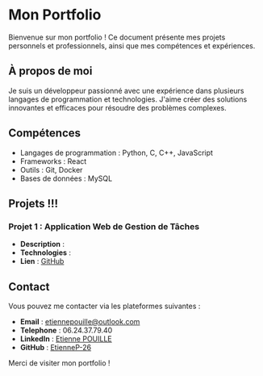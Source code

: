 # Mon Portfolio

Bienvenue sur mon portfolio ! Ce document présente mes projets personnels et professionnels, ainsi que mes compétences et expériences.

## À propos de moi

Je suis un développeur passionné avec une expérience dans plusieurs langages de programmation et technologies. J'aime créer des solutions innovantes et efficaces pour résoudre des problèmes complexes.

## Compétences

- Langages de programmation : Python, C, C++, JavaScript
- Frameworks : React
- Outils : Git, Docker
- Bases de données : MySQL

## Projets !!!

### Projet 1 : Application Web de Gestion de Tâches

- **Description** : 
- **Technologies** : 
- **Lien** : [GitHub](https://github.com/)

## Contact

Vous pouvez me contacter via les plateformes suivantes :

- **Email** : etiennepouille@outlook.com
- **Telephone** : 06.24.37.79.40
- **LinkedIn** : [Etienne POUILLE](https://www.linkedin.com/in/etienne-pouille-8b7814349)
- **GitHub** : [EtienneP-26](https://github.com/EtienneP-26)

Merci de visiter mon portfolio !
